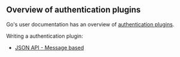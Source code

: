 ## Overview of authentication plugins

Go's user documentation has an overview of [authentication plugins](http://docs.go.cd/current/extension_points/authentication_extension.html).

Writing a authentication plugin:
* [JSON API - Message based](json_message_based_authentication_extension.md)
